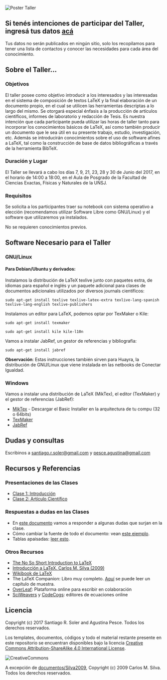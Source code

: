 ![Poster Taller](https://raw.githubusercontent.com/santis19/taller-latex/master/poster/poster-taller-latex.png)

## Si tenés intenciones de participar del Taller, ingresá tus datos [acá](https://docs.google.com/forms/d/e/1FAIpQLSeSHYbCO4y1PWeqs_dhnhWpDhGIMngRbVLaX2Xg48lGQwnnFA/viewform?usp=sf_link)

Tus datos no serán publicados en ningún sitio, solo los recopilamos para tener una lista de contactos y conocer las necesidades para cada área del conocimiento.

## Sobre el Taller...
### Objetivos

El taller posee como objetivo introducir a los interesados y las interesadas en el sistema de composición de textos LaTeX y la final elaboración de un documento propio, en el cual se utilicen las herramientas descriptas a lo largo del mismo. Se otorgará especial énfasis a la producción de artı́culos cientı́ficos, informes de laboratorio y redacción de Tesis. Es nuestra intención que cada participante pueda utilizar las horas de taller tanto para incorporar los conocimientos básicos de LaTeX, ası́ como también producir un documento que le sea útil en su presente trabajo, estudio, investigación, etc. Además se introducirán conocimientos sobre el uso de software afines a LaTeX, tal como la construcción de base de datos bibliográficas a través de la herramienta BibTeX.

### Duración y Lugar

El Taller se llevará a cabo los días 7, 9, 21, 23, 28 y 30 de Junio del 2017, en el horario de 14:00 a 18:00, en el Aula de Posgrado de la Facultad de Ciencias Exactas, Físicas y Naturales de la UNSJ.

### Requisitos

Se solicita a los participantes traer su notebook con sistema operativo a elección (recomendamos utilizar Software Libre como GNU/Linux) y el software que utilizaremos ya instalados.

No se requieren conocimientos previos.

## Software Necesario para el Taller

### GNU/Linux
#### Para Debian/Ubuntu y derivados:

Instalamos la distribución de LaTeX texlive junto con paquetes extra, de idiomas para español e inglés y un paquete adicional para clases de documentos adicionales utilizados por diversos journals científicos:
```
sudo apt-get install texlive texlive-latex-extra texlive-lang-spanish texlive-lang-english texlive-publishers
```

Instalamos un editor para LaTeX, podemos optar por TexMaker o Kile:
```
sudo apt-get install texmaker

sudo apt-get install kile kile-l10n
```

Vamos a instalar JabRef, un gestor de referencias y bibliografía:
```
sudo apt-get install jabref
```

**Observación**: Estas instrucciones también sirven para Huayra, la distribución de GNU/Linux que viene instalada en las netbooks de Conectar Igualdad.

### Windows

Vamos a instalar una distribución de LaTeX (MikTex), el editor (TexMaker) y el gestor de referencias (JabRef):

* [MikTex](https://miktex.org/download) - Descargar el Basic Installer en la arquitectura de tu compu (32 o 64bits)
* [TexMaker](http://www.xm1math.net/texmaker/download.html)
* [JabRef](http://www.jabref.org/#downloads)

## Dudas y consultas

Escribinos a santiago.r.soler@gmail.com y pesce.agustina@gmail.com


## Recursos y Referencias

### Presentaciones de las Clases

* [Clase 1: Introducción](https://github.com/santis19/taller-latex/raw/master/beamer-clase1/beamer-clase1.pdf)
* [Clase 2: Artículo Científico](https://github.com/santis19/taller-latex/raw/master/beamer-clase2/beamer-clase2.pdf)

### Respuestas a dudas en las Clases

* En [este documento](https://github.com/santis19/taller-latex/raw/master/respuestas-dudas/respuestas-dudas.pdf) vamos a responder a algunas dudas que surjan en la clase.
* Cómo cambiar la fuente de todo el documento: vean [este ejemplo](https://github.com/santis19/taller-latex/raw/master/fonts/fonts.tex).
* Tablas apaisadas: [leer esto](https://tex.stackexchange.com/questions/3930/how-to-rotate-landscape-table-page-in-pdf#123330).

### Otros Recursos 

* [The No So Short Introduction to LaTeX](http://ftp.inf.utfsm.cl/pub/tex-archive/info/lshort/english/lshort.pdf)
* [Introducción a LaTeX. Carlos M. Silva (2009)](https://github.com/santis19/taller-latex/raw/master/documentos/Silva2009.pdf)
* [Wikibook de LaTeX](https://en.wikibooks.org/wiki/LaTeX)
* The LaTeX Companion: Libro muy completo. [Aquí](http://ptgmedia.pearsoncmg.com/images/9780201362992/samplepages/0201362996.pdf) se puede leer un capítulo de muestra.
* [OverLeaf](https://www.overleaf.com/): Plataforma online para escribir en colaboración
* [SciWeavers](http://www.sciweavers.org/free-online-latex-equation-editor) y [CodeCogs](http://www.codecogs.com/latex/eqneditor.php): editores de ecuaciones online

## Licencia
Copyright (c) 2017 Santiago R. Soler and Agustina Pesce. Todos los derechos reservados.

Los templates, documentos, códigos y todo el material restante presente en este repositorio se encuentran disponibles bajo la licencia [Creative Commons Attribution-ShareAlike 4.0 International License](http://creativecommons.org/licenses/by-sa/4.0/).

![CreativeCommons](https://licensebuttons.net/l/by-sa/4.0/88x31.png)

A excepción de [documentos/Silva2009](https://github.com/santis19/taller-latex/raw/master/documentos/Silva2009.pdf), Copyright (c) 2009 Carlos M. Silva. Todos los derechos reservados.
